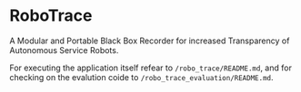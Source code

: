 <!--
Copyright (c) 2022 Fachgebiet Simulation, Systemoptimierung und Robotik, TU Darmstadt.

This file is part of RoboTrace
(see https://github.com/tu-darmstadt-ros-pkg/robo_trace) 
and is governed by a BSD-style license 
that can be found in the LICENSE file.
-->
# RoboTrace
A Modular and Portable Black Box Recorder for increased Transparency of Autonomous Service Robots.

For executing the application itself refear to `/robo_trace/README.md`, and for checking on the evalution coide to `/robo_trace_evaluation/README.md`.